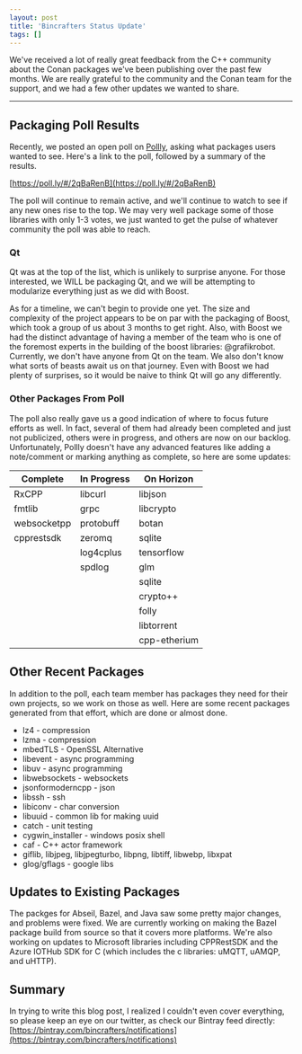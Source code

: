 ```yaml
---
layout: post
title: 'Bincrafters Status Update'
tags: []
---
```


We've received a lot of really great feedback from the C++ community about the Conan packages we've been publishing over the past few months. We are really grateful to the community and the Conan team for the support, and we had a few other updates we wanted to share. 

---
## Packaging Poll Results

Recently, we posted an open poll on [Pollly](https://poll.ly/), asking what packages users wanted to see.  Here's a link to the poll, followed by a summary of the results. 

[https://poll.ly/#/2qBaRenB](https://poll.ly/#/2qBaRenB)

The poll will continue to remain active, and we'll continue to watch to see if any new ones rise to the top.  We may very well package some of those libraries with only 1-3 votes, we just wanted to get the pulse of whatever community the poll was able to reach. 
### Qt
Qt was at the top of the list, which is unlikely to surprise anyone.  For those interested, we WILL be packaging Qt, and we will be attempting to modularize everything just as we did with Boost.  

As for a timeline, we can't begin to provide one yet.  The size and complexity of the project appears to be on par with the packaging of Boost, which took a group of us about 3 months to get right. Also, with Boost we had the distinct advantage of having a member of the team who is one of the foremost experts in the building of the boost libraries: @grafikrobot. Currently, we don't have anyone from Qt on the team. We also don't know what sorts of beasts await us on that journey.  Even with Boost we had plenty of surprises, so it would be naive to think Qt will go any differently. 

### Other Packages From Poll
The poll also really gave us a good indication of where to focus future efforts as well.  In fact, several of them had already been completed and just not publicized, others were in progress, and others are now on our backlog.  Unfortunately, Pollly doesn't have any advanced features like adding a note/comment or marking anything as complete, so here are some updates:  


|Complete        |In Progress      |On Horizon          
|---------------|----------------|------------------
|RxCPP            |   libcurl           |  libjson        
|fmtlib             |  grpc              | libcrypto
|websocketpp   |  protobuff      | botan
|cpprestsdk      |  zeromq        | sqlite
|                     |  log4cplus      | tensorflow
|                     |  spdlog          | glm
|                     |                     | sqlite
|                     |                     | crypto++
|                     |                     | folly
|                     |                     | libtorrent
|                     |                     | cpp-etherium

## Other Recent Packages 
In addition to the poll, each team member has packages they need for their own projects, so we work on those as well.  Here are some recent packages generated from that effort, which are done or almost done.  

* lz4 - compression 
* lzma - compression 
* mbedTLS - OpenSSL Alternative
* libevent - async programming
* libuv - async programming
* libwebsockets - websockets
* jsonformoderncpp - json
* libssh - ssh
* libiconv - char conversion
* libuuid - common lib for making uuid
* catch - unit testing
* cygwin_installer - windows posix shell
* caf - C++ actor framework
* giflib, libjpeg, libjpegturbo, libpng, libtiff, libwebp, libxpat
* glog/gflags - google libs
## Updates to Existing Packages
The packges for Abseil, Bazel, and Java saw some pretty major changes, and problems were fixed.  We are currently working on making the Bazel package build from source so that it covers more platforms.  We're also working on updates to Microsoft libraries including CPPRestSDK and the Azure IOTHub SDK for C (which includes the c libraries: uMQTT, uAMQP, and uHTTP). 
## Summary
In trying to write this blog post, I realized I couldn't even cover everything, so please keep an eye on our twitter, as check our Bintray feed directly: 
[https://bintray.com/bincrafters/notifications](https://bintray.com/bincrafters/notifications)


